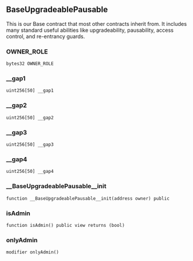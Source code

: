 ## BaseUpgradeablePausable

This is our Base contract that most other contracts inherit from. It includes many standard
 useful abilities like upgradeability, pausability, access control, and re-entrancy guards.

### OWNER_ROLE

```solidity
bytes32 OWNER_ROLE
```

### __gap1

```solidity
uint256[50] __gap1
```

### __gap2

```solidity
uint256[50] __gap2
```

### __gap3

```solidity
uint256[50] __gap3
```

### __gap4

```solidity
uint256[50] __gap4
```

### __BaseUpgradeablePausable__init

```solidity
function __BaseUpgradeablePausable__init(address owner) public
```

### isAdmin

```solidity
function isAdmin() public view returns (bool)
```

### onlyAdmin

```solidity
modifier onlyAdmin()
```

